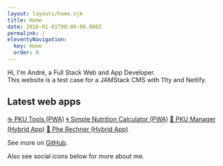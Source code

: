 ```yaml
---
layout: layouts/home.njk
title: Home
date: 2016-01-01T00:00:00.000Z
permalink: /
eleventyNavigation:
  key: Home
  order: 0
---
```

Hi, I'm André, a Full Stack Web and App Developer.\
This website is a test case for a JAMStack CMS with 11ty and Netlify.

## Latest web apps

[☕ PKU Tools (PWA)](https://pkutools.com/)
[🌀 Simple Nutrition Calculator (PWA)](https://simple-nutrition-calculator.com/)
[🍴 PKU Manager (Hybrid App)](https://pkumanager.com/)
[📝 Phe Rechner (Hybrid App)](https://pherechner.de/)

See more on [GitHub](https://github.com/andrereus).

Also see social icons below for more about me.